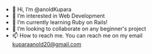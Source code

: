 - 👋 Hi, I’m @anoldKupara
- 👀 I’m interested in Web Development
- 🌱 I’m currently learning Ruby on Rails!
- 💞️ I’m looking to collaborate on any beginner's project
- 📫 How to reach me. You can reach me on my email kuparaanold20@gmail.com

<!---
anoldKupara/anoldKupara is a ✨ special ✨ repository because its `README.md` (this file) appears on your GitHub profile.
You can click the Preview link to take a look at your changes.
--->
